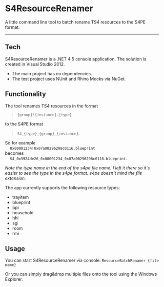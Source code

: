 # S4ResourceRenamer
A little command line tool to batch rename TS4 resources to the S4PE format.

---

## Tech
S4ResourceRenamer is a .NET 4.5 console application.
The solution is created in Visual Studio 2012.

* The main project has no dependencies.
* The test project uses NUnit and Rhino Mocks via NuGet.

## Functionality
The tool renames TS4 resources in the format  
> `{group}!{instance}.{type}`

to the S4PE format
> `S4_{type}_{group}_{instance}`.

So for example  
&nbsp;&nbsp;&nbsp;&nbsp;`0x00001234!0x07a00296298c0116.blueprint`  
becomes  
&nbsp;&nbsp;&nbsp;&nbsp;`S4_0x3924de26_0x00001234_0x07a00296298c0116.blueprint`.

*Note the type name in the end of the s4pe file name. I left it there so it's
easier to see the type in the s4pe format. s4pe doesn't mind the file
extension.*

The app currently supports the following resource types:

* trayitem
* blueprint
* bpi
* household
* hhi
* sgi
* room
* rmi

## Usage
You can start S4ResourceRenamer via console: 
`ResourceBatchRenamer {file name}`

Or you can simply drag&drop multiple files onto the tool using the Windows Explorer.
